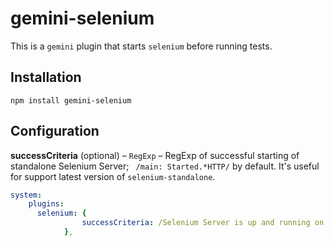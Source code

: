 # gemini-selenium

This is a `gemini` plugin that starts `selenium` before running tests.

## Installation
`npm install gemini-selenium`

## Configuration
**successCriteria** (optional) – `RegExp` – RegExp of successful starting of standalone Selenium Server; ` /main: Started.*HTTP/` by default.  It's useful for support latest version of `selenium-standalone`.

```yml
system:
    plugins:
      selenium: {
                successCriteria: /Selenium Server is up and running on port (\d+)/
            },
```
